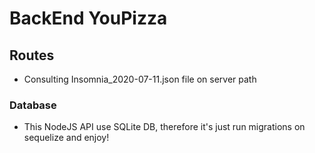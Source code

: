 # BackEnd YouPizza

## Routes

- Consulting Insomnia_2020-07-11.json file on server path

### Database

- This NodeJS API use SQLite DB, therefore it's just run migrations on sequelize and enjoy!


